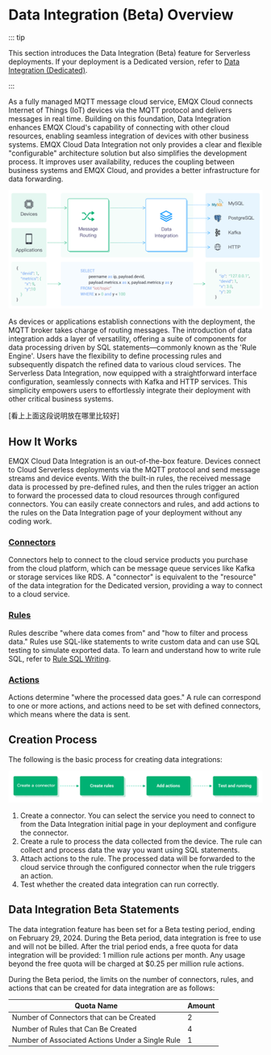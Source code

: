 # Data Integration (Beta) Overview

::: tip 

This section introduces the Data Integration (Beta) feature for Serverless deployments. If your deployment is a Dedicated version, refer to [Data Integration (Dedicated)](../rule_engine/introduction.md). 

:::

As a fully managed MQTT message cloud service, EMQX Cloud connects Internet of Things (IoT) devices via the MQTT protocol and delivers messages in real time. Building on this foundation, Data Integration enhances EMQX Cloud's capability of connecting with other cloud resources, enabling seamless integration of devices with other business systems. EMQX Cloud Data Integration not only provides a clear and flexible "configurable" architecture solution but also simplifies the development process. It improves user availability, reduces the coupling between business systems and EMQX Cloud, and provides a better infrastructure for data forwarding.

![data_integration_intro](./_assets/integration_intro_01.png)

As devices or applications establish connections with the deployment, the MQTT broker takes charge of routing messages. The introduction of data integration adds a layer of versatility, offering a suite of components for data processing driven by SQL statements—commonly known as the 'Rule Engine'. Users have the flexibility to define processing rules and subsequently dispatch the refined data to various cloud services. The Serverless Data Integration, now equipped with a straightforward interface configuration, seamlessly connects with Kafka and HTTP services. This simplicity empowers users to effortlessly integrate their deployment with other critical business systems.

[看上上面这段说明放在哪里比较好]

## How It Works

EMQX Cloud Data Integration is an out-of-the-box feature. Devices connect to Cloud Serverless deployments via the MQTT protocol and send message streams and device events. With the built-in rules, the received message data is processed by pre-defined rules, and then the rules trigger an action to forward the processed data to cloud resources through configured connectors. You can easily create connectors and rules, and add actions to the rules on the Data Integration page of your deployment without any coding work.

### [Connectors](./connectors.md)

Connectors help to connect to the cloud service products you purchase from the cloud platform, which can be message queue services like Kafka or storage services like RDS. A "connector" is equivalent to the "resource" of the data integration for the Dedicated version, providing a way to connect to a cloud service.

### [Rules](./rules.md)

Rules describe "where data comes from" and "how to filter and process data." Rules use SQL-like statements to write custom data and can use SQL testing to simulate exported data. To learn and understand how to write rule SQL, refer to [Rule SQL Writing](https://docs.emqx.com/en/enterprise/v4.2/rule/rule-engine.html#sql-%E8%AF%AD%E5%8F%A5).

### [Actions](./rules.md)

Actions determine "where the processed data goes." A rule can correspond to one or more actions, and actions need to be set with defined connectors, which means where the data is sent.

## Creation Process

The following is the basic process for creating data integrations:

![data_integration_intro](./_assets/integration_intro_02.png)

1. Create a connector. You can select the service you need to connect to from the Data Integration initial page in your deployment and configure the connector.
2. Create a rule to process the data collected from the device. The rule can collect and process data the way you want using SQL statements.
3. Attach actions to the rule. The processed data will be forwarded to the cloud service through the configured connector when the rule triggers an action.
4. Test whether the created data integration can run correctly.


## Data Integration Beta Statements

The data integration feature has been set for a Beta testing period, ending on February 29, 2024. During the Beta period, data integration is free to use and will not be billed. After the trial period ends, a free quota for data integration will be provided: 1 million rule actions per month. Any usage beyond the free quota will be charged at $0.25 per million rule actions.

During the Beta period, the limits on the number of connectors, rules, and actions that can be created for data integration are as follows:

| Quota Name                                       | Amount |
| ------------------------------------------------ | ------ |
| Number of Connectors that can be Created         | 2      |
| Number of Rules that Can Be Created              | 4      |
| Number of Associated Actions Under a Single Rule | 1      |
